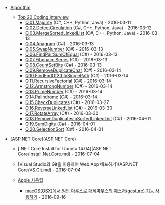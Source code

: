 - [Algorithm](Algorithm)
  - [Top 20 Coding Interview](Algorithm/Top20CodingInterview)
    - [Q.01.Majority](Algorithm/Top20CodingInterview/Q.01.Majority) (C#, C++, Python, Java) - 2016-03-11
    - [Q.02.DetectCirculation](Algorithm/Top20CodingInterview/Q.02.DetectCirculation) (C#, C++, Python, Java) - 2016-03-12
    - [Q.03.MergeSortedLinkedList](Algorithm/Top20CodingInterview/Q.03.MergeSortedLinkedList) (C#, C++, Python, Java) - 2016-03-13
    - [Q.04.Anagram](Algorithm/Top20CodingInterview/Q.04.Anagram) (C#) - 2016-03-13
    - [Q.05.SwapNumber](Algorithm/Top20CodingInterview/Q.05.SwapNumber) (C#) - 2016-03-13
    - [Q.06.FindPairSumOfEqual](Algorithm/Top20CodingInterview/Q.06.FindPairSumOfEqual) (C#) - 2016-03-13
    - [Q.07.FibonacciSeries](Algorithm/Top20CodingInterview/Q.07.FibonacciSeries) (C#) - 2016-03-13
    - [Q.08.CountSetBits](Algorithm/Top20CodingInterview/Q.08.CountSetBits) (C#) - 2016-03-13
    - [Q.09.RemoveDuplicateChar](Algorithm/Top20CodingInterview/Q.09.RemoveDuplicateChar) (C#) - 2016-03-14
    - [Q.10.FindEndOf3thInSinglePath](Algorithm/Top20CodingInterview/Q.10.FindEndOf3thInSinglePath) (C#) - 2016-03-14
    - [Q.11.RecursiveFactorial](Algorithm/Top20CodingInterview/Q.11.RecursiveFactorial) (C#) - 2016-03-14
    - [Q.12.ArmstrongNumber](Algorithm/Top20CodingInterview/Q.12.ArmstrongNumber) (C#) - 2016-03-14
    - [Q.13.PrimeNumber](Algorithm/Top20CodingInterview/Q.13.PrimeNumber) (C#) - 2016-03-14
    - [Q.14.Palindrome](Algorithm/Top20CodingInterview/Q.14.Palindrome) (C#) - 2016-03-14
    - [Q.15.CheckDuplicates](Algorithm/Top20CodingInterview/Q.15.CheckDuplicates) (C#) - 2016-03-27
    - [Q.16.ReverseLinkedList](Algorithm/Top20CodingInterview/Q.16.ReverseLinkedList) (C#) - 2016-03-30
    - [Q.17.RotateArray](Algorithm/Top20CodingInterview/Q.17.RotateArray) (C#) - 2016-03-30
    - [Q.18.RemoveDuplicatesInSortedLinkedList](Algorithm/Top20CodingInterview/Q.18.RemoveDuplicatesInSortedLinkedList) (C#) - 2016-04-01
    - [Q.19.SumDigits](Algorithm/Top20CodingInterview/Q.19.SumDigits) (C#) - 2016-04-01
    - [Q.20.SelectionSort](Algorithm/Top20CodingInterview/Q.20.SelectionSort) (C#) - 2016-04-01

- [ASP.NET Core](ASP.NET Core)
  - [.NET Core Install for Ubuntu 14.04](ASP.NET Core/Install.Net.Core.md) - 2016-07-04
  - [Visual Studio와 Git을 이용하여 Web App 배포하기](ASP.NET Core/VS.Git.md) - 2016-07-04

  - [Apple 사용팁](Apple)
    - [macOS(OSX)에서 일반 마우스로 매직마우스의 제스쳐(gesture) 기능 사용하기](Apple/macOS.set.mouse.md) - 2016-09-16

